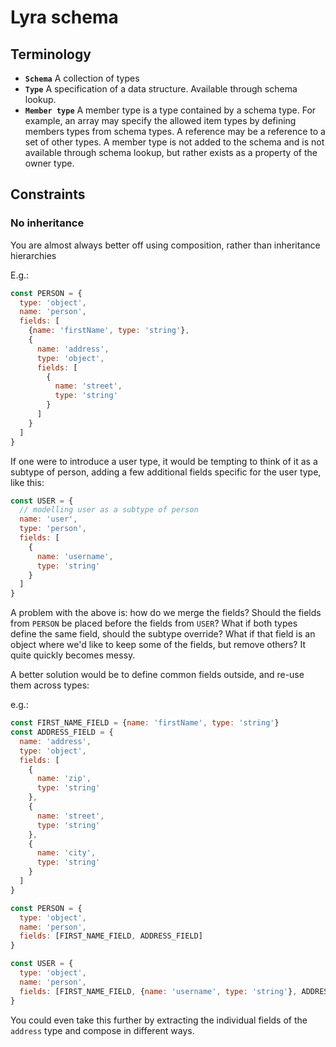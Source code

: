 # Lyra schema

## Terminology

- **`Schema`** A collection of types
- **`Type`** A specification of a data structure. Available through schema lookup.
- **`Member type`** A member type is a type contained by a schema type. For example, an array may specify the allowed item types by defining members types from schema types. A reference may be a reference to a set of other types. A member type is not added to the schema and is not available through schema lookup, but rather exists as a property of the owner type.

## Constraints

### No inheritance

You are almost always better off using composition, rather than inheritance hierarchies

E.g.:

```js
const PERSON = {
  type: 'object',
  name: 'person',
  fields: [
    {name: 'firstName', type: 'string'},
    {
      name: 'address',
      type: 'object',
      fields: [
        {
          name: 'street',
          type: 'string'
        }
      ]
    }
  ]
}
```

If one were to introduce a user type, it would be tempting to think of it as a subtype of person, adding a few additional fields specific for the user type, like this:

```js
const USER = {
  // modelling user as a subtype of person
  name: 'user',
  type: 'person',
  fields: [
    {
      name: 'username',
      type: 'string'
    }
  ]
}
```

A problem with the above is: how do we merge the fields? Should the fields from `PERSON` be placed before the fields from `USER`? What if both types define the same field, should the subtype override? What if that field is an object where we'd like to keep some of the fields, but remove others? It quite quickly becomes messy.

A better solution would be to define common fields outside, and re-use them across types:

e.g.:

```js
const FIRST_NAME_FIELD = {name: 'firstName', type: 'string'}
const ADDRESS_FIELD = {
  name: 'address',
  type: 'object',
  fields: [
    {
      name: 'zip',
      type: 'string'
    },
    {
      name: 'street',
      type: 'string'
    },
    {
      name: 'city',
      type: 'string'
    }
  ]
}

const PERSON = {
  type: 'object',
  name: 'person',
  fields: [FIRST_NAME_FIELD, ADDRESS_FIELD]
}

const USER = {
  type: 'object',
  name: 'person',
  fields: [FIRST_NAME_FIELD, {name: 'username', type: 'string'}, ADDRESS_FIELD]
}
```

You could even take this further by extracting the individual fields of the `address` type and compose in different ways.
